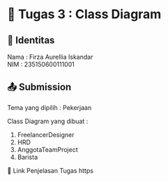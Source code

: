 # 📁 Tugas 3 : Class Diagram

## 👤 Identitas

Nama : Firza Aurellia Iskandar  
NIM : 235150600111001

## 📤 Submission

Tema yang dipilih : Pekerjaan

Class Diagram yang dibuat :

1. FreelancerDesigner
2. HRD
3. AnggotaTeamProject
4. Barista

🔗 Link Penjelasan Tugas
https